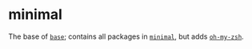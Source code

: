 # minimal

The base of [`base`](https://codeberg.org/Expo/containers/src/branch/master/containers/ci/base); contains all packages in [`minimal`](https://codeberg.org/Expo/containers/src/branch/master/containers/ci/minimal), but adds [`oh-my-zsh`](https://ohmyz.sh).
